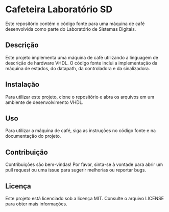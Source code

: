 # Cafeteira Laboratório SD

Este repositório contém o código fonte para uma máquina de café desenvolvida como parte do Laboratório de Sistemas Digitais.

## Descrição

Este projeto implementa uma máquina de café utilizando a linguagem de descrição de hardware VHDL. O código fonte inclui a implementação da máquina de estados, do datapath, da controladora e da sinalizadora.

## Instalação

Para utilizar este projeto, clone o repositório e abra os arquivos em um ambiente de desenvolvimento VHDL.

## Uso

Para utilizar a máquina de café, siga as instruções no código fonte e na documentação do projeto.

## Contribuição

Contribuições são bem-vindas! Por favor, sinta-se à vontade para abrir um pull request ou uma issue para sugerir melhorias ou reportar bugs.

## Licença

Este projeto está licenciado sob a licença MIT. Consulte o arquivo LICENSE para obter mais informações.
